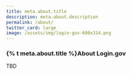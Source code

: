 ```yaml
---
title: meta.about.title
description: meta.about.description
permalink: /about/
twitter_card: large
image: /assets/img/login-gov-600x314.png
---
```


<div class="bg-white">
  <div class="container why-login-gov">
    <h3>{% t meta.about.title %}About Login.gov</h3>
    TBD
  </div>
</div>